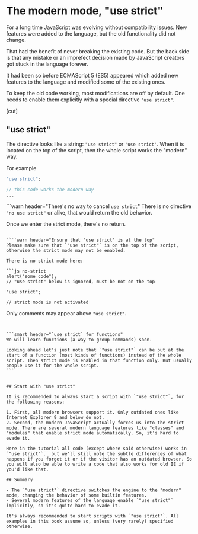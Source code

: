 # The modern mode, "use strict"

For a long time JavaScript was evolving without compatibility issues. New features were added to the language, but the old functionality did not change.

That had the benefit of never breaking the existing code. But the back side is that any mistake or an imprefect decision made by JavaScript creators got stuck in the language forever.

It had been so before ECMAScript 5 (ES5) appeared which added new features to the language and modified some of the existing ones.

To keep the old code working, most modifications are off by default. One needs to enable them explicitly with a special directive `"use strict"`.

[cut]

## "use strict"

The directive looks like a string: `"use strict"` or `'use strict'`. When it is located on the top of the script, then the whole script works the "modern" way.

For example

```js
"use strict";

// this code works the modern way
...
```

```warn header="There's no way to cancel `use strict`"
There is no directive `"no use strict"` or alike, that would return the old behavior.

Once we enter the strict mode, there's no return.
```

````warn header="Ensure that 'use strict' is at the top"
Please make sure that `"use strict"` is on the top of the script, otherwise the strict mode may not be enabled.

There is no strict mode here:

```js no-strict
alert("some code");
// "use strict" below is ignored, must be not on the top

"use strict";

// strict mode is not activated
```

Only comments may appear above `"use strict"`.
````


```smart header="`use strict` for functions"
We will learn functions (a way to group commands) soon.

Looking ahead let's just note that `"use strict"` can be put at the start of a function (most kinds of functions) instead of the whole script. Then strict mode is enabled in that function only. But usually people use it for the whole script.
```


## Start with "use strict"

It is recommended to always start a script with `"use strict"`, for the following reasons:

1. First, all modern browsers support it. Only outdated ones like Internet Explorer 9 and below do not.
2. Second, the modern JavaScript actually forces us into the strict mode. There are several modern language features like "classes" and "modules" that enable strict mode automatically. So, it's hard to evade it.

Here in the tutorial all code (except where said otherwise) works in `"use strict"`.  but we'll still note the subtle differences of what happens if you forget it or if the visitor has an outdated browser. So you will also be able to write a code that also works for old IE if you'd like that.

## Summary

- The `"use strict"` directive switches the engine to the "modern" mode, changing the behavior of some builtin features.
- Several modern features of the language enable `"use strict"` implicitly, so it's quite hard to evade it.

It's always recommended to start scripts with `"use strict"`. All examples in this book assume so, unless (very rarely) specified otherwise.
